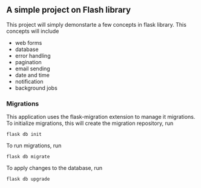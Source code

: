 ## A simple project on Flash library

This project will simply demonstarte a few concepts in flask library.
This concepts will include
- web forms
- database
- error handling
- pagination
- email sending
- date and time
- notification
- background jobs

### Migrations
This application uses the flask-migration extension to manage it migrations.
To initialize migrations, this will create the migration repository, run
```
flask db init
```

To run migrations, run
```
flask db migrate
```

To apply changes to the database, run
```
flask db upgrade
```

